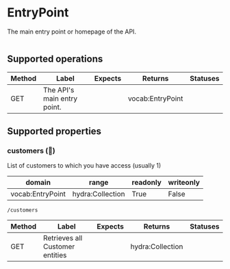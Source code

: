 
# EntryPoint

The main entry point or homepage of the API.


```

```


## Supported operations


|Method|Label|Expects|Returns|Statuses|
|--|--|--|--|--|
|GET|The API's main entry point.| |vocab:EntryPoint| |


## Supported properties


### customers (🔗)

List of customers to which you have access (usually 1)


|domain|range|readonly|writeonly|
|--|--|--|--|
|vocab:EntryPoint|hydra:Collection|True|False|


```
/customers
```


|Method|Label|Expects|Returns|Statuses|
|--|--|--|--|--|
|GET|Retrieves all Customer entities| |hydra:Collection| |

